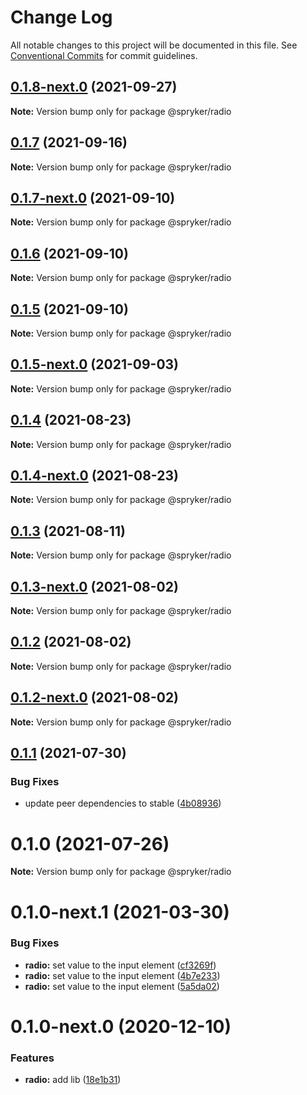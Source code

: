 # Change Log

All notable changes to this project will be documented in this file.
See [Conventional Commits](https://conventionalcommits.org) for commit guidelines.

## [0.1.8-next.0](https://github.com/spryker/zed-gui/compare/@spryker/radio@0.1.4...@spryker/radio@0.1.8-next.0) (2021-09-27)

**Note:** Version bump only for package @spryker/radio





## [0.1.7](https://github.com/spryker/ui-components/compare/@spryker/radio@0.1.7-next.0...@spryker/radio@0.1.7) (2021-09-16)

**Note:** Version bump only for package @spryker/radio





## [0.1.7-next.0](https://github.com/spryker/ui-components/compare/@spryker/radio@0.1.6...@spryker/radio@0.1.7-next.0) (2021-09-10)

**Note:** Version bump only for package @spryker/radio





## [0.1.6](https://github.com/spryker/ui-components/compare/@spryker/radio@0.1.5-next.0...@spryker/radio@0.1.6) (2021-09-10)

**Note:** Version bump only for package @spryker/radio





## [0.1.5](https://github.com/spryker/ui-components/compare/@spryker/radio@0.1.5-next.0...@spryker/radio@0.1.5) (2021-09-10)

**Note:** Version bump only for package @spryker/radio





## [0.1.5-next.0](https://github.com/spryker/ui-components/compare/@spryker/radio@0.1.4...@spryker/radio@0.1.5-next.0) (2021-09-03)

**Note:** Version bump only for package @spryker/radio





## [0.1.4](https://github.com/spryker/ui-components/compare/@spryker/radio@0.1.4-next.0...@spryker/radio@0.1.4) (2021-08-23)

**Note:** Version bump only for package @spryker/radio





## [0.1.4-next.0](https://github.com/spryker/ui-components/compare/@spryker/radio@0.1.3...@spryker/radio@0.1.4-next.0) (2021-08-23)

**Note:** Version bump only for package @spryker/radio





## [0.1.3](https://github.com/spryker/ui-components/compare/@spryker/radio@0.1.3-next.0...@spryker/radio@0.1.3) (2021-08-11)

**Note:** Version bump only for package @spryker/radio





## [0.1.3-next.0](https://github.com/spryker/ui-components/compare/@spryker/radio@0.1.2...@spryker/radio@0.1.3-next.0) (2021-08-02)

**Note:** Version bump only for package @spryker/radio





## [0.1.2](https://github.com/spryker/ui-components/compare/@spryker/radio@0.1.2-next.0...@spryker/radio@0.1.2) (2021-08-02)

**Note:** Version bump only for package @spryker/radio





## [0.1.2-next.0](https://github.com/spryker/ui-components/compare/@spryker/radio@0.1.1...@spryker/radio@0.1.2-next.0) (2021-08-02)

**Note:** Version bump only for package @spryker/radio





## [0.1.1](https://github.com/spryker/ui-components/compare/@spryker/radio@0.1.0...@spryker/radio@0.1.1) (2021-07-30)


### Bug Fixes

* update peer dependencies to stable ([4b08936](https://github.com/spryker/ui-components/commit/4b0893691360cf4bd66935aed24873266c98c4e4))





# 0.1.0 (2021-07-26)

**Note:** Version bump only for package @spryker/radio





# 0.1.0-next.1 (2021-03-30)


### Bug Fixes

* **radio:** set value to the input element ([cf3269f](https://github.com/spryker/ui-components/commit/cf3269f0fa746cda0d846cb7f6e1dbc1aa6a2eeb))
* **radio:** set value to the input element ([4b7e233](https://github.com/spryker/ui-components/commit/4b7e2333e0cf2e09d8adc401e0f4f2a0af58f04f))
* **radio:** set value to the input element ([5a5da02](https://github.com/spryker/ui-components/commit/5a5da025d086f417e3dbd16e4646d10e5897a996))





# 0.1.0-next.0 (2020-12-10)


### Features

* **radio:** add lib ([18e1b31](https://github.com/spryker/ui-components/commit/18e1b312531c79928bf1e5e95d94da26273b86c5))
